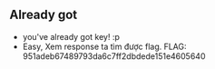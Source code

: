## Already got
- you've already got key! :p 
- Easy, Xem response ta tìm được flag. FLAG: 951adeb67489793da6c7ff2dbdede151e4605640